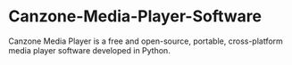 # Canzone-Media-Player-Software
Canzone Media Player is a free and open-source, portable, cross-platform media player software developed in Python.
